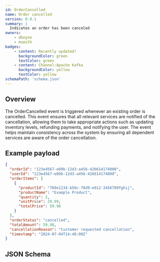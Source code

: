 ```yaml
---
id: OrderCancelled
name: Order cancelled
version: 0.0.1
summary: |
  Indicates an order has been canceled
owners:
    - dboyne
    - msmith
badges:
    - content: Recently updated!
      backgroundColor: green
      textColor: green
    - content: Channel:Apache Kafka
      backgroundColor: yellow
      textColor: yellow
schemaPath: 'schema.json'
---
```


## Overview

The OrderCancelled event is triggered whenever an existing order is cancelled. This event ensures that all relevant services are notified of the cancellation, allowing them to take appropriate actions such as updating inventory levels, refunding payments, and notifying the user. The event helps maintain consistency across the system by ensuring all dependent services are aware of the order cancellation.

## Example payload

```json title="Example payload"
{
  "orderId": "123e4567-e89b-12d3-a456-426614174000",
  "userId": "123e4567-e89b-12d3-a456-426614174000",
  "orderItems": [
    {
      "productId": "789e1234-b56c-78d9-e012-3456789fghij",
      "productName": "Example Product",
      "quantity": 2,
      "unitPrice": 29.99,
      "totalPrice": 59.98
    }
  ],
  "orderStatus": "cancelled",
  "totalAmount": 59.98,
  "cancellationReason": "Customer requested cancellation",
  "timestamp": "2024-07-04T14:48:00Z"
}

```

## JSON Schema

<SchemaViewer title="" file="schema.json"/>
